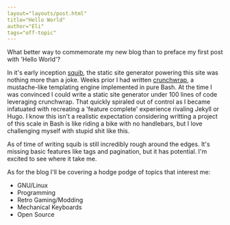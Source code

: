 ```yaml
---
layout="layouts/post.html"
title="Hello World"
author="Eli"
tags="off-topic"
---
```


What better way to commemorate my new blog than to preface my first post with 'Hello World'?

In it's early inception [squib](https://github.com/egladman/squib), the static site generator powering this site was nothing more than a joke. Weeks prior I had written [crunchwrap](https://github.com/egladman/crunchwrap), a mustache-like templating engine implemented in pure Bash. At the time I was convinced I could write a static site generator under 100 lines of code leveraging crunchwrap. That quickly spiraled out of control as I became infatuated with recreating a 'feature complete' experience rivaling Jekyll or Hugo. I know this isn't a realistic expectation considering writting a project of this scale in Bash is like riding a bike with no handlebars, but I love challenging myself with stupid shit like this.

As of time of writing squib is still incredibly rough around the edges. It's missing basic features like tags and pagination, but it has potential. I'm excited to see where it take me.

As for the blog I'll be covering a hodge podge of topics that interest me:

- GNU/Linux
- Programming
- Retro Gaming/Modding
- Mechanical Keyboards
- Open Source
